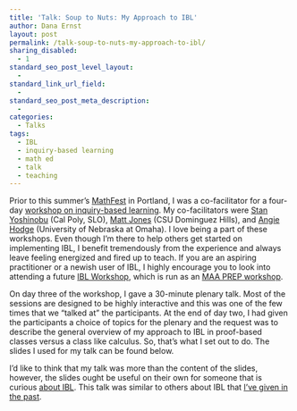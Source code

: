 ```yaml
---
title: 'Talk: Soup to Nuts: My Approach to IBL'
author: Dana Ernst
layout: post
permalink: /talk-soup-to-nuts-my-approach-to-ibl/
sharing_disabled:
  - 1
standard_seo_post_level_layout:
  - 
standard_link_url_field:
  - 
standard_seo_post_meta_description:
  - 
categories:
  - Talks
tags:
  - IBL
  - inquiry-based learning
  - math ed
  - talk
  - teaching
---
```

Prior to this summer&#8217;s [MathFest][1] in Portland, I was a co-facilitator for a four-day [workshop on inquiry-based learning][2]. My co-facilitators were [Stan Yoshinobu][3] (Cal Poly, SLO), [Matt Jones][4] (CSU Dominguez Hills), and [Angie Hodge][5] (University of Nebraska at Omaha). I love being a part of these workshops. Even though I&#8217;m there to help others get started on implementing IBL, I benefit tremendously from the experience and always leave feeling energized and fired up to teach. If you are an aspiring practitioner or a newish user of IBL, I highly encourage you to look into attending a future [IBL Workshop][2], which is run as an [MAA PREP workshop][6].

On day three of the workshop, I gave a 30-minute plenary talk. Most of the sessions are designed to be highly interactive and this was one of the few times that we &#8220;talked at&#8221; the participants. At the end of day two, I had given the participants a choice of topics for the plenary and the request was to describe the general overview of my approach to IBL in proof-based classes versus a class like calculus. So, that&#8217;s what I set out to do. The slides I used for my talk can be found below.

<div>
</div>

I&#8217;d like to think that my talk was more than the content of the slides, however, the slides ought be useful on their own for someone that is curious [about IBL][7]. This talk was similar to others about IBL that [I&#8217;ve given in the past][8].

 [1]: http://www.maa.org/meetings/mathfest
 [2]: http://iblworkshop.org/home.html
 [3]: http://www.stanyoshinobu.com
 [4]: http://www.csudh.edu/math/mjones/
 [5]: http://www.unomaha.edu/math/people/hodge/
 [6]: http://www.maa.org/programs/faculty-and-departments/prep-workshops
 [7]: http://maamathedmatters.blogspot.com/2013/05/what-heck-is-ibl.html
 [8]: http://danaernst.com/?s=inquiry-based+learning+talk